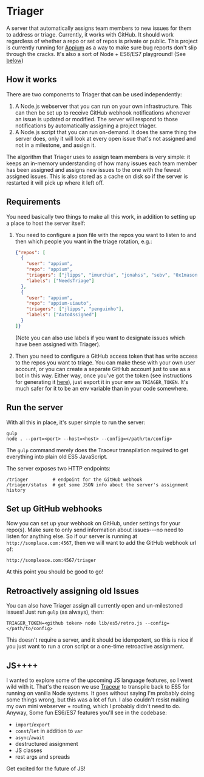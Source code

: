 Triager
=======

A server that automatically assigns team members to new issues for them to
address or triage.  Currently, it works with GitHub. It should work regardless
of whether a repo or set of repos is private or public. This project is
currently running for [Appium](https://appium.io) as a way to make sure bug
reports don't slip through the cracks. It's also a sort of Node + ES6/ES7
playground! (See [below](#JS++++))

How it works
------

There are two components to Triager that can be used independently:

1. A Node.js webserver that you can run on your own infrastructure. This can
   then be set up to receive GitHub webhook notifications whenever an issue is
   updated or modified. The server will respond to those notifications by
   automatically assigning a project triager.
2. A Node.js script that you can run on-demand. It does the same thing the
   server does, only it will look at every open issue that's not assigned and
   not in a milestone, and assign it.

The algorithm that Triager uses to assign team members is very simple: it keeps
an in-memory understanding of how many issues each team member has been
assigned and assigns new issues to the one with the fewest assigned issues.
This is also stored as a cache on disk so if the server is restarted it will
pick up where it left off.

Requirements
-----

You need basically two things to make all this work, in addition to setting up
a place to host the server itself:

1. You need to configure a json file with the repos you want to listen to and
   then which people you want in the triage rotation, e.g.:

   ```json
   {"repos": [
     {
       "user": "appium",
       "repo": "appium",
       "triagers": ["jlipps", "imurchie", "jonahss", "sebv", "0x1mason"],
       "labels": ["NeedsTriage"]
     },
     {
       "user": "appium",
       "repo": "appium-uiauto",
       "triagers": ["jlipps", "penguinho"],
       "labels": ["AutoAssigned"]
     }
   ]}
   ```

   (Note you can also use labels if you want to designate issues which have been
   assigned with Triager).
2. Then you need to configure a GitHub access token that has write access to
   the repos you want to triage. You can make these with your own user account,
   or you can create a separate GitHub account just to use as a bot in this
   way. Either way, once you've got the token (see instructions for generating
   it [here](https://github.com/blog/1509-personal-api-tokens)), just export it
   in your env as `TRIAGER_TOKEN`. It's much safer for it to be an env variable
   than in your code somewhere.

Run the server
-------

With all this in place, it's super simple to run the server:

```
gulp
node . --port=<port> --host=<host> --config=</path/to/config>
```

The `gulp` command merely does the Traceur transpilation required to get
everything into plain old ES5 JavaScript.

The server exposes two HTTP endpoints:

```
/triager         # endpoint for the GitHub webhook
/triager/status  # get some JSON info about the server's assignment history
```

Set up GitHub webhooks
-------

Now you can set up your webhook on GitHub, under settings for your repo(s).
Make sure to only send information about issues---no need to listen for
anything else. So if our server is running at `http://somplace.com:4567`, then we will want to add the GitHub webhook url of:

```
http://sompleace.com:4567/triager
```

At this point you should be good to go!

Retroactively assigning old Issues
-------

You can also have Triager assign all currently open and un-milestoned issues!
Just run `gulp` (as always), then:

```
TRIAGER_TOKEN=<github token> node lib/es5/retro.js --config=</path/to/config>
```

This doesn't require a server, and it should be idempotent, so this is nice if
you just want to run a cron script or a one-time retroactive assignment.

JS++++
------
I wanted to explore some of the upcoming JS language features, so I went wild
with it. That's the reason we use
[Traceur](https://github.com/google/traceur-compiler) to transpile back to ES5
for running on vanilla Node systems. It goes without saying I'm probably doing
some things wrong, but this was a lot of fun. I also couldn't resist making my
own mini webserver + routing, which I probably didn't need to do. Anyway, Some
fun ES6/ES7 features you'll see in the codebase:

* `import`/`export`
* `const`/`let` in addition to `var`
* `async`/`await`
* destructured assignment
* JS classes
* rest args and spreads

Get excited for the future of JS!
